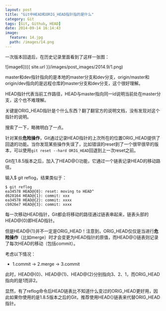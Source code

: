```yaml
---
layout: post
title: "Git中HEAD和ORIG_HEAD指针指的是什么"
category: Git
tags: [Git, Github, HEAD]
date: 2014-09-14 16:14:43
image:
  feature: 14.jpg
  path: /images/14.png
---
```


一次版本回退后，在历史记录里面看到了这样一张图：

![image6]({{ site.url }}/images/post_images/2014.9/1.png)

master和dev指针指向的是本地的master分支和dev分支，origin/master和origin/dev指向的是远程仓库的master分支和dev分支，这个很好理解。

HEAD指针代表当前工作路径，HEAD与master指向同一id说明当前处在master分支，这个也不难理解。

关键是ORIG_HEAD指针是个什么东西？翻了翻官方的说明文档，没有发现对这个指针的说明。

搜索了一下，略微明白了一点。

针对某些**危险操作**，Git通过记录HEAD指针的上次所在的位置ORIG_HEAD提供了回退的功能。当你发现某些操作失误了，比如错误的reset到了一个很早很早的版本，可以使用`git reset --hard ORIG_HEAD`回退到上一次reset之前。

Git在1.8.5版本之后，加入了HEAD@{}功能，它通过一个链表记录HEAD的移动路径。

输入$ git reflog，结果类似于：

~~~
$ git reflog
ea34578 HEAD@{0}: reset: moving to HEAD^
d628164 HEAD@{1}: commit: xxx
ea34578 HEAD@{2}: commit: xxxx
cb926e7 HEAD@{3}: commit: xxxx
~~~

每一次移动HEAD指针，Git都会将移动的路径通过链表串起来，链表头部的HEAD@{0}即HEAD指针。

但是HEAD@{1}并不一定是ORIG_HEAD！注意到，ORIG_HEAD仅仅是当进行**危险操作**（比如merge）时才会变更为HEAD指针的原值，而HEAD@{}链表则记录了每次HEAD的移动（包括commit）。

考虑以下情况：

+ 1.commit -> 2.merge -> 3.commit

此时，HEAD@{0}、HEAD@{1}、HEAD@{2}分别指向3、2、1，而ORIG_HEAD指向的是1而非2。

显然，有了reflog命令后HEAD链表比不知道什么变过的ORIG_HEAD更好用，因此如果你使用的是1.8.5版本之后的Git，推荐使用HEAD{}链表来代替ORIG_HEAD指针。